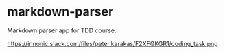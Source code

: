 # markdown-parser
Markdown parser app for TDD course.

https://innonic.slack.com/files/peter.karakas/F2XFGKGR1/coding_task.png
